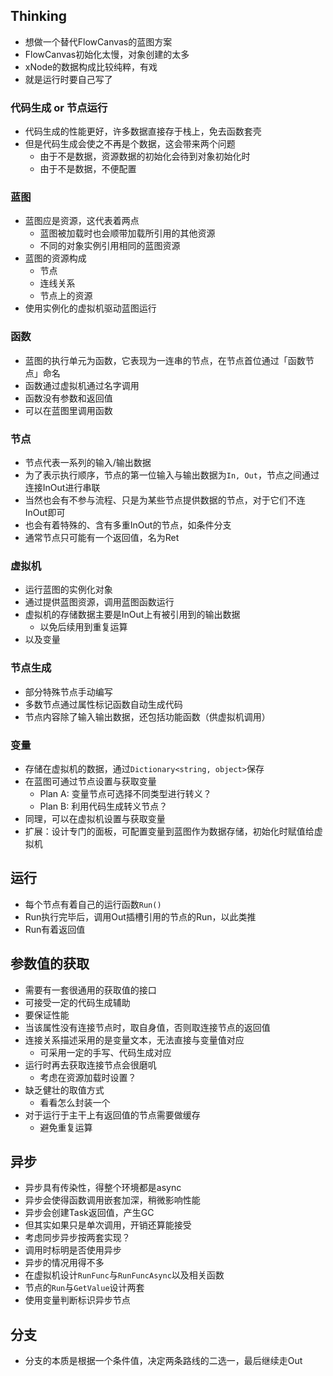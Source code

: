 ## Thinking

* 想做一个替代FlowCanvas的蓝图方案
* FlowCanvas初始化太慢，对象创建的太多
* xNode的数据构成比较纯粹，有戏
* 就是运行时要自己写了

### 代码生成 or 节点运行
* 代码生成的性能更好，许多数据直接存于栈上，免去函数套壳
* 但是代码生成会使之不再是个数据，这会带来两个问题
    * 由于不是数据，资源数据的初始化会待到对象初始化时
    * 由于不是数据，不便配置

### 蓝图
* 蓝图应是资源，这代表着两点
    * 蓝图被加载时也会顺带加载所引用的其他资源
    * 不同的对象实例引用相同的蓝图资源
* 蓝图的资源构成
    * 节点
    * 连线关系
    * 节点上的资源
* 使用实例化的虚拟机驱动蓝图运行

### 函数
* 蓝图的执行单元为函数，它表现为一连串的节点，在节点首位通过「函数节点」命名
* 函数通过虚拟机通过名字调用
* 函数没有参数和返回值
* 可以在蓝图里调用函数

### 节点
* 节点代表一系列的输入/输出数据
* 为了表示执行顺序，节点的第一位输入与输出数据为`In, Out`，节点之间通过连接InOut进行串联
* 当然也会有不参与流程、只是为某些节点提供数据的节点，对于它们不连InOut即可
* 也会有着特殊的、含有多重InOut的节点，如条件分支
* 通常节点只可能有一个返回值，名为Ret

### 虚拟机
* 运行蓝图的实例化对象
* 通过提供蓝图资源，调用蓝图函数运行
* 虚拟机的存储数据主要是InOut上有被引用到的输出数据
    * 以免后续用到重复运算
* 以及变量

### 节点生成
* 部分特殊节点手动编写
* 多数节点通过属性标记函数自动生成代码
* 节点内容除了输入输出数据，还包括功能函数（供虚拟机调用）

### 变量
* 存储在虚拟机的数据，通过`Dictionary<string, object>`保存
* 在蓝图可通过节点设置与获取变量
    * Plan A: 变量节点可选择不同类型进行转义？
    * Plan B: 利用代码生成转义节点？
* 同理，可以在虚拟机设置与获取变量
* 扩展：设计专门的面板，可配置变量到蓝图作为数据存储，初始化时赋值给虚拟机

## 运行
* 每个节点有着自己的运行函数`Run()`
* Run执行完毕后，调用Out插槽引用的节点的Run，以此类推
* Run有着返回值

## 参数值的获取
* 需要有一套很通用的获取值的接口
* 可接受一定的代码生成辅助
* 要保证性能
* 当该属性没有连接节点时，取自身值，否则取连接节点的返回值
* 连接关系描述采用的是变量文本，无法直接与变量值对应
    * 可采用一定的手写、代码生成对应
* 运行时再去获取连接节点会很磨叽
    * 考虑在资源加载时设置？
* 缺乏健壮的取值方式
    * 看看怎么封装一个
* 对于运行于主干上有返回值的节点需要做缓存
    * 避免重复运算

## 异步
* 异步具有传染性，得整个环境都是async
* 异步会使得函数调用嵌套加深，稍微影响性能
* 异步会创建Task返回值，产生GC
* 但其实如果只是单次调用，开销还算能接受
* 考虑同步异步按两套实现？
* 调用时标明是否使用异步
* 异步的情况用得不多
* 在虚拟机设计`RunFunc`与`RunFuncAsync`以及相关函数
* 节点的`Run`与`GetValue`设计两套
* 使用变量判断标识异步节点

## 分支
* 分支的本质是根据一个条件值，决定两条路线的二选一，最后继续走Out